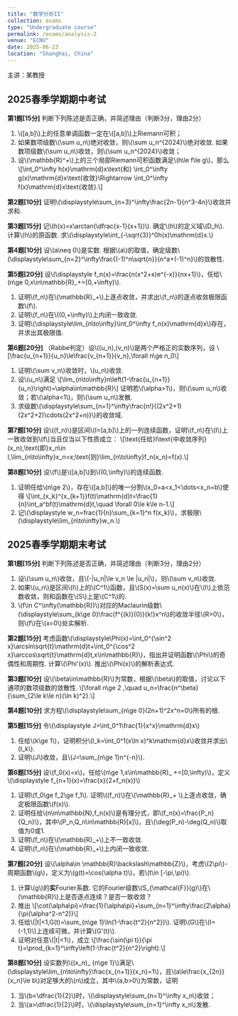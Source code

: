 ```yaml
---
title: "数学分析II"
collection: exams
type: "Undergraduate course"
permalink: /exams/analysis-2
venue: "ECNU"
date: 2025-06-23
location: "Shanghai, China"
---
```

主讲：某教授

## 2025春季学期期中考试

**第1题[15分]** 判断下列陈述是否正确，并简述理由（判断3分，理由2分）
1. \\([a,b]\\)上的任意单调函数一定在\\([a,b]\\)上Riemann可积；
2. 如果数项级数\\(\sum u_n\\)绝对收敛，则\\(\sum u_n^{2024}\\)绝对收敛. 如果数项级数\\(\sum u_n\\)收敛，则\\(\sum u_n^{2024}\\)收敛；
3. 设\\(\mathbb{R}^+\\)上的三个局部Riemann可积函数满足\\(h\le f\le g\\)，那么
   \\[\int_0^\infty h(x)\mathrm{d}x\text{和} \int_0^\infty g(x)\mathrm{d}x\text{收敛}\Rightarrow \int_0^\infty f(x)\mathrm{d}x\text{收敛}.\\]

**第2题[10分]** 证明\\(\displaystyle\sum_{n=3}^\infty\frac{2n-1}{n^3-4n}\\)收敛并求和.

**第3题[15分]** 记\\(h(x)=x\arctan(\dfrac{x-1}{x+1})\\). 确定\\(h\\)的定义域\\(D_h\\). 计算\\(h\\)的原函数. 求\\(\displaystyle\int_{-\sqrt{3}}^0h(x)\mathrm{d}x.\\)

**第4题[10分]** 设\\(a\neq 0\\)是实数. 根据\\(a\\)的取值，确定级数\\(\displaystyle\sum_{n=2}^\infty\frac{(-1)^n\sqrt{n}}{n^a+(-1)^n}\\)的敛散性.

**第5题[20分]** 设\\(\displaystyle f_n(x)=\frac{n(x^2+x)e^{-x}}{nx+1}\\)，任给\\(n\ge 0,x\in\mathbb{R}_+=[0,+\infty)\\).
1. 证明\\(f_n\\)在\\(\mathbb{R}_+\\)上逐点收敛，并求出\\(f_n\\)的逐点收敛极限函数\\(f\\).
2. 证明\\(f_n\\)在\\((0,+\infty)\\)上内闭一致收敛.
3. 证明\\(\displaystyle\lim_{n\to\infty}\int_0^\infty f_n(x)\mathrm{d}x\\)存在，并求出其极限值.

**第6题[20分]** （Rabbe判定）设\\((u_n),(v_n)\\)是两个严格正的实数序列，设
\\[\frac{u_{n+1}}{u_n}\le\frac{v_{n+1}}{v_n},\forall n\ge n_0\\]
1. 证明\\(\sum v_n\\)收敛时，\\(u_n\\)收敛.
2. 设\\(u_n\\)满足
\\[\lim_{n\to\infty}n\left(1-\frac{u_{n+1}}{u_n}\right)=\alpha\in\mathbb{R}\\]
证明若\\(\alpha>1\\)，则\\(\sum u_n\\)收敛；若\\(\alpha<1\\)，则\\(\sum u_n\\)发散.
3. 求级数\\(\displaystyle\sum_{n=1}^\infty\frac{n!}{(2x^2+1)(2x^2+2)\cdots(2x^2+n)}\\)的收敛域.

**第7题[10分]** 设\\((f_n)\\)是区间\\(I=[a,b]\\)上的一列连续函数，证明\\(f_n\\)在\\(I\\)上一致收敛到\\(f\\)当且仅当以下性质成立：
\\[\text{任给}I\text{中收敛序列}(x_n),\text{即}x_n\in I,\lim_{n\to\infty}x_n=x;\text{则}\lim_{n\to\infty}f_n(x_n)=f(x).\\]

**第8题[10分]** 设\\(f\\)是\\([a,b]\\)到\\((0,\infty)\\)的连续函数.
1. 证明任给\\(n\ge 2\\)，存在\\([a,b]\\)的唯一分割\\(x_0=a<x_1<\dots<x_n=b\\)使得
\\[\int_{x_k}^{x_{k+1}}f(t)\mathrm{d}t=\frac{1}{n}\int_a^bf(t)\mathrm{d}t,\quad \forall 0\le k\le n-1.\\]
2. 记\\(\displaystyle w_n=frac{1}{n}\sum_{k=1}^n f(x_k)\\)，求极限\\(\displaystyle\lim_{n\to\infty}w_n.\\)

## 2025春季学期期末考试

**第1题[15分]** 判断下列陈述是否正确，并简述理由（判断3分，理由2分）
1. 设\\(\sum u_n\\)收敛，且\\(-\|u_n\|\le v_n \le \|u_n\|\\)，则\\(\sum v_n\\)收敛.
2. 如果\\(u_n\\)是区间\\(I\\)上的\\(C^1\\)函数，且\\(S(x)=\sum u_n(x)\\)在\\(I\\)上依范数收敛，则和函数在\\(S\\)上是\\(C^1\\)的.
3. \\(f\in C^\infty(\mathbb{R})\\)对应的Maclaurin级数\\(\displaystyle\sum_{k\ge 0}\frac{f^{(k)}(0)}{k!}x^n\\)的收敛半径\\(R>0\\)，则\\(f\\)在\\(x=0\\)处实解析.

**第2题[15分]** 考虑函数\\(\displaystyle\Phi(x)=\int_0^{\sin^2 x}\arcsin\sqrt{t}\mathrm{d}t+\int_0^{\cos^2 x}\arccos\sqrt{t}\mathrm{d}t,x\in\mathbb{R}\\)，指出并证明函数\\(\Phi\\)的奇偶性和周期性. 计算\\(\Phi'(x)\\). 推出\\(\Phi(x)\\)的解析表达式.

**第3题[10分]** 设\\(\beta\in\mathbb{R}\\)为常数，根据\\(\beta\\)的取值，讨论以下通项的数项级数的敛散性.
\\[\forall n\ge 2 ,\quad u_n=\frac{n^\beta}{\sum_{2\le k\le n}(\ln k)^2}.\\]

**第4题[10分]** 求方程\\(\displaystyle\sum_{n\ge 0}(2n+1)^2x^n=0\\)所有的根.

**第5题[15分]** 令\\(\displaystyle J=\int_0^1\frac{1}{x^x}\mathrm{d}x\\)
1. 任给\\(k\ge 1\\)，证明积分\\(I_k=\int_0^1(x\ln x)^k\mathrm{d}x\\)收敛并求出\\(I_k\\).
2. 证明\\(J\\)收敛，且\\(J=\sum_{n\ge 1}n^{-n}\\).

**第6题[15分]** 设\\(f_0(x)=x\\)，任给\\(n\ge 1,x\in\mathbb{R}_ +=[0,\infty)\\)，定义 \\(\displaystyle f_{n+1}(x)=\frac{x}{2+f_n(x)}\\)
1. 证明\\(f_0\ge f_2\ge f_1\\). 证明\\((f_n)\\)在\\(\mathbb{R}_+ \\)上逐点收敛，确定极限函数\\(f(x)\\).
2. 证明任给\\(n\in\mathbb{N},f_n(x)\\)是有理分式，即\\(f_n(x)=\frac{P_n}{Q_n}\\)，其中\\(P_n,Q_n\in\mathbb{R}[x]\\)，且\\(\deg(P_n)-\deg(Q_n)\\)取值为0或1.
3. 证明\\(f_n\\)在\\(\mathbb{R}_+\\)上不一致收敛.
4. 证明\\(f_n\\)在\\(\mathbb{R}_+\\)上内闭一致收敛.

**第7题[20分]** 设\\(\alpha\in \mathbb{R}\backslash\mathbb{Z}\\)，考虑\\(2\pi\\)-周期函数\\(g\\)，定义为\\(g(t)=\cos(\alpha t)\\)，若\\(t\in [-\pi,\pi)\\).
1. 计算\\(g\\)的**实**Fourier系数. 它的Fourier级数\\(S_{\mathcal{F}}(g)\\)在\\(\mathbb{R}\\)上是否逐点连续？是否一致收敛？
2. 推出
\\[\cot(\alpha\pi)=\frac{1}{\alpha\pi}+\sum_{n=1}^\infty\frac{2\alpha}{\pi(\alpha^2-n^2)}\\]
3. 任给\\(\|t\|<1,G(t)=\sum_{n\ge 1}\ln(1-\frac{t^2}{n^2})\\). 证明\\(G\\)在\\(I=(-1,1)\\)上连续可微，并计算\\(G'(t)\\).
4. 证明对任意\\(\|t\|<1\\)，成立
\\[\frac{\sin(\pi t)}{\pi t}=\prod_{k=1}^\infty\left(1-\frac{t^2}{n^2}\right).\\]

**第8题[10分]** 设实数列\\((x_n)_ {n\ge 1}\\)满足\\(\displaystyle\lim_{n\to\infty}\frac{x_{n+1}}{x_n}=1\\)，且\\(a\le\frac{x_{2n}}{x_n}\le b\\)对足够大的\\(n\\)成立，其中\\(a,b>0\\)为常数，证明
1. 当\\(b<\dfrac{1}{2}\\)时，\\(\displaystyle\sum_{n=1}^\infty x_n\\)收敛；
2. 当\\(a>\dfrac{1}{2}\\)时，\\(\displaystyle\sum_{n=1}^\infty x_n\\)发散.
